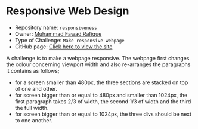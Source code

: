# Responsive Web Design
* Repository name: `responsiveness`
* Owner: [Muhammad Fawad Rafique](https://github.com/fawadrafique)
* Type of Challenge: `Make responsive webpage`
* GitHub page: [Click here to view the site](https://fawadrafique.github.io/responsiveness/)

A challenge is to make a webpage responsive. The webpage first changes the colour concerning viewport width and also re-arranges the paragraphs it contains as follows;

* for a screen smaller than 480px, the three sections are stacked on top of one and other.
* for screen bigger than or equal to 480px and smaller than 1024px, the first paragraph takes 2/3 of width, the second 1/3 of width and the third the full width.
* for screen bigger than or equal to 1024px, the three divs should be next to one another.